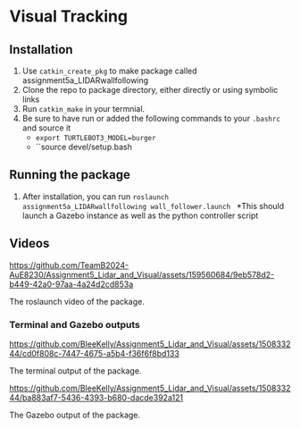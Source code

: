 # Visual Tracking
## Installation
1. Use ``catkin_create_pkg`` to make package called assignment5a_LIDARwallfollowing
2. Clone the repo to package directory, either directly or using symbolic links
3. Run ``catkin_make`` in your termnial.
4. Be sure to have run or added the following commands to your ``.bashrc`` and source it
   * ``export TURTLEBOT3_MODEL=burger``
   *  ``source devel/setup.bash
## Running the package



1. After installation, you can run ``roslaunch assignment5a_LIDARwallfollowing wall_follower.launch ``
   *This should launch a Gazebo instance as well as the python controller script
## Videos

https://github.com/TeamB2024-AuE8230/Assignment5_Lidar_and_Visual/assets/159560684/9eb578d2-b449-42a0-97aa-4a24d2cd853a

The roslaunch video of the package.

### Terminal and Gazebo outputs

https://github.com/BleeKelly/Assignment5_Lidar_and_Visual/assets/150833244/cd0f808c-7447-4675-a5b4-f36f6f8bd133

The terminal output of the package.




https://github.com/BleeKelly/Assignment5_Lidar_and_Visual/assets/150833244/ba883af7-5436-4393-b680-dacde392a121

The Gazebo output of the package.
